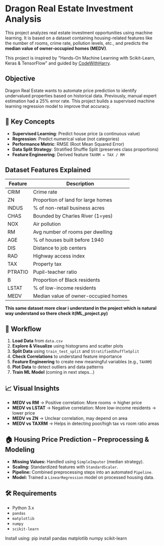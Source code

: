# Dragon Real Estate Investment Analysis

This project analyzes real estate investment opportunities using machine learning. It is based on a dataset containing housing-related features like the number of rooms, crime rate, pollution levels, etc., and predicts the **median value of owner-occupied homes (MEDV)**.

This project is inspired by "Hands-On Machine Learning with Scikit-Learn, Keras & TensorFlow" and guided by [CodeWithHarry](https://www.youtube.com/c/CodeWithHarry).

## Objective
Dragon Real Estate wants to automate price prediction to identify undervalued properties based on historical data. Previously, manual expert estimation had a 25% error rate. This project builds a supervised machine learning regression model to improve that accuracy.

## 🧠 Key Concepts
- **Supervised Learning**: Predict house price (a continuous value)
- **Regression**: Predict numerical value (not categories)
- **Performance Metric**: RMSE (Root Mean Squared Error)
- **Data Split Strategy**: Stratified Shuffle Split (preserves class proportions)
- **Feature Engineering**: Derived feature `TAXRM = TAX / RM`

## Dataset Features Explained

| Feature   | Description |
|-----------|-------------|
| CRIM      | Crime rate |
| ZN        | Proportion of land for large homes |
| INDUS     | % of non-retail business acres |
| CHAS      | Bounded by Charles River (1=yes) |
| NOX       | Air pollution |
| RM        | Avg number of rooms per dwelling |
| AGE       | % of houses built before 1940 |
| DIS       | Distance to job centers |
| RAD       | Highway access index |
| TAX       | Property tax |
| PTRATIO   | Pupil-teacher ratio |
| B         | Proportion of Black residents |
| LSTAT     | % of low-income residents |
| MEDV      | Median value of owner-occupied homes |


**This same dataset more clear i understand in the project which is natural way understand so there check it(ML_project.py)**

## 🧪 Workflow
1. **Load Data** from `data.csv`
2. **Explore & Visualize** using histograms and scatter plots
3. **Split Data** using `train_test_split` and `StratifiedShuffleSplit`
4. **Check Correlations** to understand feature importance
5. **Feature Engineering** to create new meaningful variables (e.g., `TAXRM`)
6. **Plot Data** to detect outliers and data patterns
7. **Train ML Model** (coming in next steps...)

## 📈 Visual Insights
- **MEDV vs RM** → Positive correlation: More rooms → higher price
- **MEDV vs LSTAT** → Negative correlation: More low-income residents → lower price
- **MEDV vs ZN** → Unclear correlation, may depend on area
- **MEDV vs TAXRM** → Helps in detecting poor/high tax vs room ratio areas

## 🏠 Housing Price Prediction – Preprocessing & Modeling
- **Missing Values:** Handled using `SimpleImputer` (median strategy).  
- **Scaling:** Standardized features with `StandardScaler`.  
- **Pipeline:** Combined preprocessing steps into an automated `Pipeline`.  
- **Model:** Trained a `LinearRegression` model on processed housing data.  


## 🛠️ Requirements
- Python 3.x
- `pandas`
- `matplotlib`
- `numpy`
- `scikit-learn`

Install using:
pip install pandas matplotlib numpy scikit-learn
